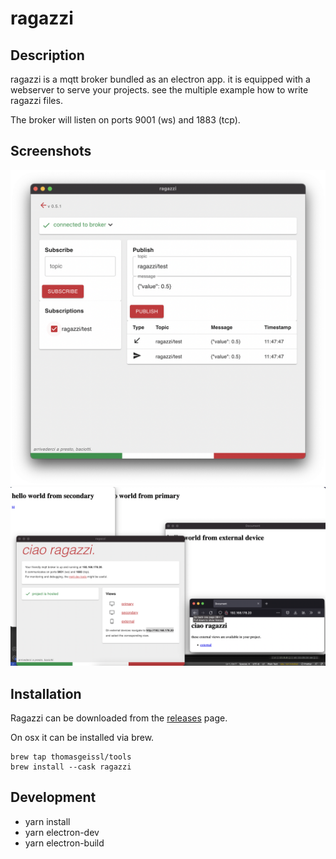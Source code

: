 # ragazzi

## Description

ragazzi is a mqtt broker bundled as an electron app. it is equipped with a webserver to serve your projects. see the multiple example how to write ragazzi files.

The broker will listen on ports 9001 (ws) and 1883 (tcp).

## Screenshots
![dev tools](./docs/devtools.png)
![hosting](./docs/hosting.png)

## Installation
Ragazzi can be downloaded from the [releases](https://github.com/ixds/ragazzi/releases) page.

On osx it can be installed via brew.
```
brew tap thomasgeissl/tools
brew install --cask ragazzi
```
## Development

- yarn install
- yarn electron-dev
- yarn electron-build
